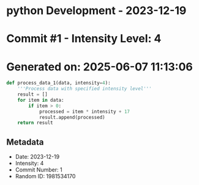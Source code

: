 ﻿# python Development - 2023-12-19
# Commit #1 - Intensity Level: 4
# Generated on: 2025-06-07 11:13:06
```python
def process_data_1(data, intensity=4):
    '''Process data with specified intensity level'''
    result = []
    for item in data:
        if item > 0:
            processed = item * intensity + 17
            result.append(processed)
    return result
```
## Metadata
- Date: 2023-12-19
- Intensity: 4
- Commit Number: 1
- Random ID: 1981534170

